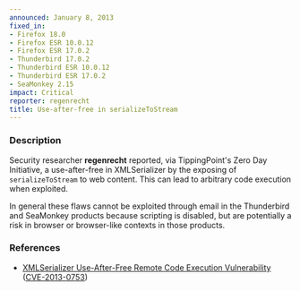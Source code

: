 ```yaml
---
announced: January 8, 2013
fixed_in:
- Firefox 18.0
- Firefox ESR 10.0.12
- Firefox ESR 17.0.2
- Thunderbird 17.0.2
- Thunderbird ESR 10.0.12
- Thunderbird ESR 17.0.2
- SeaMonkey 2.15
impact: Critical
reporter: regenrecht
title: Use-after-free in serializeToStream
---
```


<h3>Description</h3>

<p>Security researcher <strong>regenrecht</strong> reported, via TippingPoint's Zero Day Initiative, a use-after-free in XMLSerializer by the exposing of <code>serializeToStream</code> to web content. This can lead to arbitrary code execution when exploited. 
</p>

<p class="note">In general these flaws cannot be exploited through email in the Thunderbird and SeaMonkey products because scripting is disabled, but are potentially a risk in browser or browser-like contexts in those products.
</p>


<h3>References</h3>

<ul>
  <li><a href="https://bugzilla.mozilla.org/show_bug.cgi?id=814001">
      XMLSerializer Use-After-Free Remote Code Execution Vulnerability</a> (<a href="http://cve.mitre.org/cgi-bin/cvename.cgi?name=CVE-2013-0753" class="ex-ref">CVE-2013-0753</a>)</li>
</ul>




